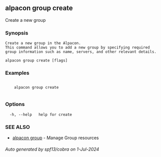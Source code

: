 ## alpacon group create

Create a new group

### Synopsis


	Create a new group in the Alpacon. 
	This command allows you to add a new group by specifying required group information such as name, servers, and other relevant details.
	

```
alpacon group create [flags]
```

### Examples

```
 
	alpacon group create
	
```

### Options

```
  -h, --help   help for create
```

### SEE ALSO

* [alpacon group](alpacon_group.md)	 - Manage Group resources

###### Auto generated by spf13/cobra on 1-Jul-2024
